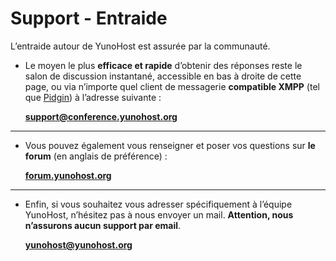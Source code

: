 # Support - Entraide

L’entraide autour de YunoHost est assurée par la communauté.

* Le moyen le plus **efficace et rapide** d’obtenir des réponses reste le salon de discussion instantané, accessible en bas à droite de cette page, ou via n’importe quel client de messagerie **compatible XMPP** (tel que [Pidgin](https://pidgin.im/)) à l’adresse suivante :

    **[support@conference.yunohost.org](xmpp:support@conference.yunohost.org?join)**

---

* Vous pouvez également vous renseigner et poser vos questions sur **le forum** (en anglais de préférence) :

    **[forum.yunohost.org](https://forum.yunohost.org/)**

---

* Enfin, si vous souhaitez vous adresser spécifiquement à l’équipe YunoHost, n’hésitez pas à nous envoyer un mail. **Attention, nous n’assurons aucun support par email**.

    **[yunohost@yunohost.org](mailto:yunohost@yunohost.org)**


<script type="text/javascript" src="/jappix/javascripts/mini.min.js"></script>
<script type="text/javascript">
    // Jappix mini chat
    $(".actions").css('opacity', 0);
    jQuery.ajaxSetup({cache: false});

    var ADS_ENABLE = 'off';
    var JAPPIX_STATIC = '/jappix/';
    var HOST_BOSH = 'https://im.yunohost.org/http-bind/';
    var ANONYMOUS = 'on';
     JappixMini.launch({
        connection: {
           domain: "anonymous.yunohost.org",
        },
        application: {
           network: {
              autoconnect: false,
           },
           interface: {
              showpane: false,
              animate: false,
           },
           groupchat: {
              open: ['support@conference.yunohost.org']
           }
        },
     });
</script>